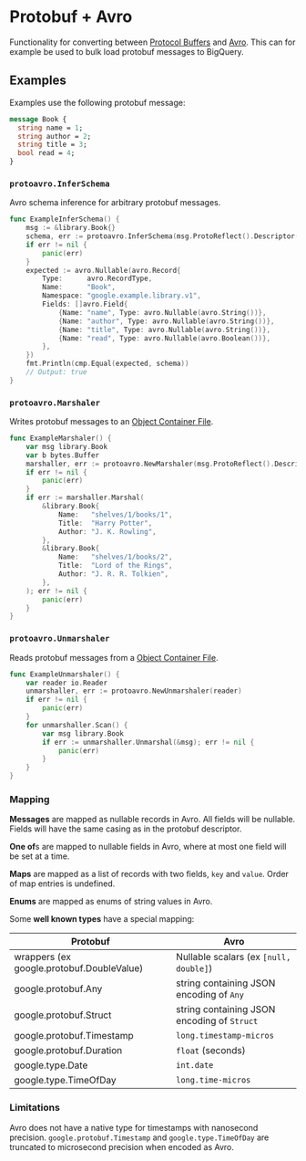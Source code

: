 Protobuf + Avro
===============

Functionality for converting between [Protocol Buffers](https://developers.google.com/protocol-buffers/) and [Avro](https://avro.apache.org/). This can for example be used to bulk load protobuf messages to BigQuery.

Examples
--------

Examples use the following protobuf message:

```proto
message Book {
  string name = 1;
  string author = 2;
  string title = 3;
  bool read = 4;
}
```

### `protoavro.InferSchema`

Avro schema inference for arbitrary protobuf messages.

```go
func ExampleInferSchema() {
	msg := &library.Book{}
	schema, err := protoavro.InferSchema(msg.ProtoReflect().Descriptor())
	if err != nil {
		panic(err)
	}
	expected := avro.Nullable(avro.Record{
		Type:      avro.RecordType,
		Name:      "Book",
		Namespace: "google.example.library.v1",
		Fields: []avro.Field{
			{Name: "name", Type: avro.Nullable(avro.String())},
			{Name: "author", Type: avro.Nullable(avro.String())},
			{Name: "title", Type: avro.Nullable(avro.String())},
			{Name: "read", Type: avro.Nullable(avro.Boolean())},
		},
	})
	fmt.Println(cmp.Equal(expected, schema))
	// Output: true
}
```

### `protoavro.Marshaler`

Writes protobuf messages to an [Object Container File](https://avro.apache.org/docs/1.11.1/specification/#object-container-files).

```go
func ExampleMarshaler() {
	var msg library.Book
	var b bytes.Buffer
	marshaller, err := protoavro.NewMarshaler(msg.ProtoReflect().Descriptor(), &b)
	if err != nil {
		panic(err)
	}
	if err := marshaller.Marshal(
		&library.Book{
			Name:   "shelves/1/books/1",
			Title:  "Harry Potter",
			Author: "J. K. Rowling",
		},
		&library.Book{
			Name:   "shelves/1/books/2",
			Title:  "Lord of the Rings",
			Author: "J. R. R. Tolkien",
		},
	); err != nil {
		panic(err)
	}
}
```

### `protoavro.Unmarshaler`

Reads protobuf messages from a [Object Container File](https://avro.apache.org/docs/1.11.1/specification/#object-container-files).

```go
func ExampleUnmarshaler() {
	var reader io.Reader
	unmarshaller, err := protoavro.NewUnmarshaler(reader)
	if err != nil {
		panic(err)
	}
	for unmarshaller.Scan() {
		var msg library.Book
		if err := unmarshaller.Unmarshal(&msg); err != nil {
			panic(err)
		}
	}
}
```

### Mapping

**Messages** are mapped as nullable records in Avro. All fields will be nullable. Fields will have the same casing as in the protobuf descriptor.

**One of**s are mapped to nullable fields in Avro, where at most one field will be set at a time.

**Maps** are mapped as a list of records with two fields, `key` and `value`. Order of map entries is undefined.

**Enums** are mapped as enums of string values in Avro.

Some **well known types** have a special mapping:

| Protobuf                                  | Avro                                        |
|-------------------------------------------|---------------------------------------------|
| wrappers (ex google.protobuf.DoubleValue) | Nullable scalars (ex `[null, double]`\)     |
| google.protobuf.Any                       | string containing JSON encoding of `Any`    |
| google.protobuf.Struct                    | string containing JSON encoding of `Struct` |
| google.protobuf.Timestamp                 | `long.timestamp-micros`                     |
| google.protobuf.Duration                  | `float` (seconds)                           |
| google.type.Date                          | `int.date`                                  |
| google.type.TimeOfDay                     | `long.time-micros`                          |

### Limitations

Avro does not have a native type for timestamps with nanosecond precision. `google.protobuf.Timestamp` and `google.type.TimeOfDay` are truncated to microsecond precision when encoded as Avro.
